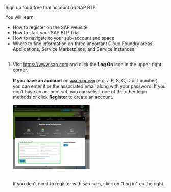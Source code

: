 <p "text-align: left;">Sign up for a free trial account on SAP BTP.</p>
<div>You will learn
<ul>
<li>How to register on the SAP website</li>
<li>How to start your SAP BTP Trial</li>
<li>How to navigate to your sub-account and space</li>
<li>Where to find information on three important Cloud Foundry areas: Applications, Service Marketplace, and Service Instances<br /><br /></li>
</ul>
</div>
<ol>
<li>Visit <a href="https://www.sap.com/" target="true">https://www.sap.com</a>&nbsp;and click the&nbsp;<strong>Log On</strong> icon in the upper-right corner.<br /><br /><strong>If you have an account</strong>&nbsp;on&nbsp;<a href="https://www.sap.com/" target="new"><strong><code>www.sap.com</code></strong></a>&nbsp;(e.g. a P, S, C, D or I number) you can enter it or the associated email along with your password. If you don&rsquo;t have an account yet, you can select one of the other login methods or click&nbsp;<strong>Register</strong>&nbsp;to create an account. <br /><br /><img src="/exercises/images/Register_for_Trial.png" width="50%"/><br /><br /><br />If you don&rsquo;t need to register with sap.com, click on "Log in" on the right.&nbsp;<br /><br /></li>
</ol>
